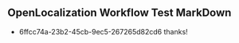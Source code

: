 ## OpenLocalization Workflow Test MarkDown
* 6ffcc74a-23b2-45cb-9ec5-267265d82cd6 
thanks!<!--HONumber=Mar16_HO3-->
